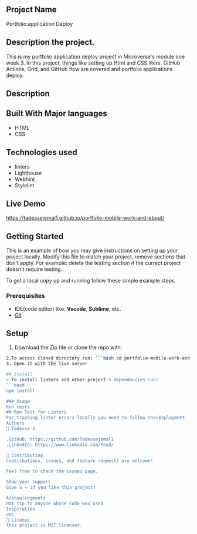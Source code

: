 ## Project Name
 Portfolio:application Deploy
## Description the project.
This is my portfolio application deploy project in Microverse's module one week 3. In this project, things like setting up Html and CSS liters, GitHub Actions, Grid, and GitHub flow are covered and portfolio applications deploy.
## Description 
## Built With Major languages
  - HTML 
  - CSS 
## Technologies used
 - linters 
 - Lighthouse 
 - Webhint 
 - Stylelint 
  
## Live Demo 
https://tadessejemal1.github.io/portfolio-mobile-work-and-about/

## Getting Started

This is an example of how you may give instructions on setting up your project locally. Modify this file to match your project, remove sections that don't apply. For example: delete the testing section if the currect project doesn't require testing.

To get a local copy up and running follow these simple example steps.

### Prerequisites
 - IDE(code editor) like: **Vscode**, **Sublime**, etc.  
 - [Git](https://www.linode.com/docs/guides/how-to-install-git-on-linux-mac-and-windows/) 
## Setup
  1. Download the Zip file or clone the repo with: 
   ```bash git clone https://github.com/Tadessejemal1/portfolio-mobile-work-and-about.git 
  2.To access cloned directory run: ```bash cd portfolio-mobile-work-and-about ``` 
  3. Open it with the live server  

## Install
 > To install linters and other project's dependencies run:
 ```bash
 npm install

### Usage
Run tests
## Run Test for Linters
  For tracking linter errors locally you need to follow the⭐Deployment
Authors
👤 Tadesse J.

   .GitHub: https://github.com/Tadessejemal1
   .LinkedIn: https://www.linkedin.com/feed/

🤝 Contributing
Contributions, issues, and feature requests are welcome!

Feel free to check the issues page.

Show your support
Give a ⭐️ if you like this project!

Acknowledgments
Hat tip to anyone whose code was used
Inspiration
etc
📝 License
This project is MIT licensed.
